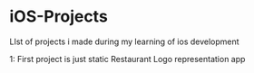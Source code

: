 # iOS-Projects
LIst of projects i made during my learning of ios development 



1: First project is just static Restaurant Logo representation app
